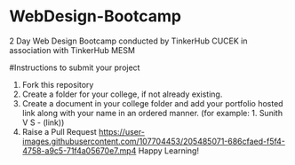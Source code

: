# WebDesign-Bootcamp
2 Day Web Design Bootcamp conducted by TinkerHub CUCEK in association with TinkerHub MESM

#Instructions to submit your project

1. Fork this repository
2. Create a folder for your college, if not already existing.
3. Create a document in your college folder and add your portfolio hosted link along with your name in an ordered manner.
(for example: 1. Sunith V S - (link))
4. Raise a Pull Request
https://user-images.githubusercontent.com/107704453/205485071-686cfaed-f5f4-4758-a9c5-71f4a05670e7.mp4
Happy Learning!
